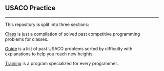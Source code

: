 ## USACO Practice
---

This repository is split into three sections:

[Class](#) is just a compilation of solved past competitive programming problems for classes.

[Guide](https://usaco.guide/) is a list of past USACO problems sorted by difficulty with explanations to help you reach new heights.

[Training](https://train.usaco.org/) is a program specialized for every programmer.